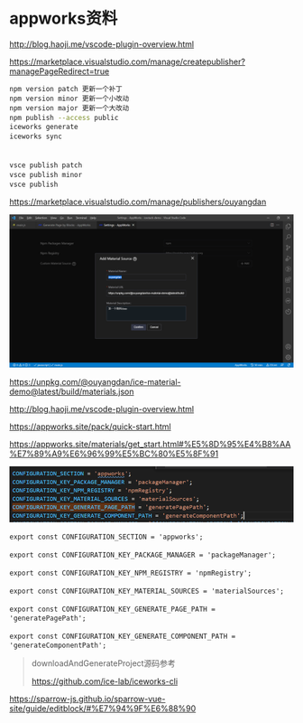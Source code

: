 # appworks资料

http://blog.haoji.me/vscode-plugin-overview.html

https://marketplace.visualstudio.com/manage/createpublisher?managePageRedirect=true

```bash
npm version patch 更新一个补丁
npm version minor 更新一个小改动
npm version major 更新一个大改动
npm publish --access public
iceworks generate
iceworks sync


vsce publish patch
vsce publish minor
vsce publish	

```

https://marketplace.visualstudio.com/manage/publishers/ouyangdan




![image-20210825174340076](/images/npm发布/image-20210825174340076.png)

https://unpkg.com/@ouyangdan/ice-material-demo@latest/build/materials.json



http://blog.haoji.me/vscode-plugin-overview.html



https://appworks.site/pack/quick-start.html



https://appworks.site/materials/get_start.html#%E5%8D%95%E4%B8%AA%E7%89%A9%E6%96%99%E5%BC%80%E5%8F%91



![image-20210830170047414](/images/npm发布/image-20210830170047414.png)

```
export const CONFIGURATION_SECTION = 'appworks';

export const CONFIGURATION_KEY_PACKAGE_MANAGER = 'packageManager';

export const CONFIGURATION_KEY_NPM_REGISTRY = 'npmRegistry';

export const CONFIGURATION_KEY_MATERIAL_SOURCES = 'materialSources';

export const CONFIGURATION_KEY_GENERATE_PAGE_PATH = 'generatePagePath';

export const CONFIGURATION_KEY_GENERATE_COMPONENT_PATH = 'generateComponentPath';
```



> downloadAndGenerateProject源码参考
>
> https://github.com/ice-lab/iceworks-cli



https://sparrow-js.github.io/sparrow-vue-site/guide/editblock/#%E7%94%9F%E6%88%90





```bash

```
